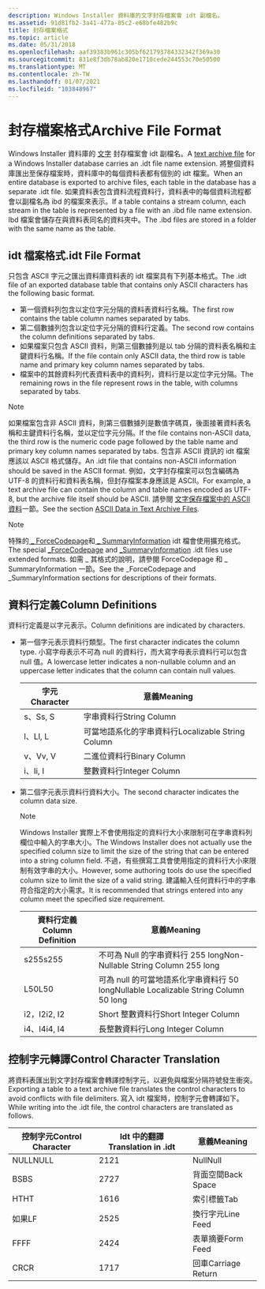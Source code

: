 ```yaml
---
description: Windows Installer 資料庫的文字封存檔案會 idt 副檔名。
ms.assetid: 91d81fb2-3a41-477a-85c2-e68bfe482b9c
title: 封存檔案格式
ms.topic: article
ms.date: 05/31/2018
ms.openlocfilehash: aaf39383b961c305bf621793784332342f369a30
ms.sourcegitcommit: 831e8f3db78ab820e1710cede244553c70e50500
ms.translationtype: MT
ms.contentlocale: zh-TW
ms.lasthandoff: 01/07/2021
ms.locfileid: "103848967"
---
```

# <a name="archive-file-format"></a><span data-ttu-id="252fe-103">封存檔案格式</span><span class="sxs-lookup"><span data-stu-id="252fe-103">Archive File Format</span></span>

<span data-ttu-id="252fe-104">Windows Installer 資料庫的 [文字](text-archive-files.md) 封存檔案會 idt 副檔名。</span><span class="sxs-lookup"><span data-stu-id="252fe-104">A [text archive file](text-archive-files.md) for a Windows Installer database carries an .idt file name extension.</span></span> <span data-ttu-id="252fe-105">將整個資料庫匯出至保存檔案時，資料庫中的每個資料表都有個別的 idt 檔案。</span><span class="sxs-lookup"><span data-stu-id="252fe-105">When an entire database is exported to archive files, each table in the database has a separate .idt file.</span></span> <span data-ttu-id="252fe-106">如果資料表包含資料流程資料行，資料表中的每個資料流程都會以副檔名為 ibd 的檔案來表示。</span><span class="sxs-lookup"><span data-stu-id="252fe-106">If a table contains a stream column, each stream in the table is represented by a file with an .ibd file name extension.</span></span> <span data-ttu-id="252fe-107">Ibd 檔案會儲存在與資料表同名的資料夾中。</span><span class="sxs-lookup"><span data-stu-id="252fe-107">The .ibd files are stored in a folder with the same name as the table.</span></span>

## <a name="idt-file-format"></a><span data-ttu-id="252fe-108">idt 檔案格式</span><span class="sxs-lookup"><span data-stu-id="252fe-108">.idt File Format</span></span>

<span data-ttu-id="252fe-109">只包含 ASCII 字元之匯出資料庫資料表的 idt 檔案具有下列基本格式。</span><span class="sxs-lookup"><span data-stu-id="252fe-109">The .idt file of an exported database table that contains only ASCII characters has the following basic format.</span></span>

-   <span data-ttu-id="252fe-110">第一個資料列包含以定位字元分隔的資料表資料行名稱。</span><span class="sxs-lookup"><span data-stu-id="252fe-110">The first row contains the table column names separated by tabs.</span></span>
-   <span data-ttu-id="252fe-111">第二個數據列包含以定位字元分隔的資料行定義。</span><span class="sxs-lookup"><span data-stu-id="252fe-111">The second row contains the column definitions separated by tabs.</span></span>
-   <span data-ttu-id="252fe-112">如果檔案只包含 ASCII 資料，則第三個數據列是以 tab 分隔的資料表名稱和主鍵資料行名稱。</span><span class="sxs-lookup"><span data-stu-id="252fe-112">If the file contain only ASCII data, the third row is table name and primary key column names separated by tabs.</span></span>
-   <span data-ttu-id="252fe-113">檔案中的其餘資料列代表資料表中的資料列，資料行是以定位字元分隔。</span><span class="sxs-lookup"><span data-stu-id="252fe-113">The remaining rows in the file represent rows in the table, with columns separated by tabs.</span></span>

> [!Note]  
> <span data-ttu-id="252fe-114">如果檔案包含非 ASCII 資料，則第三個數據列是數值字碼頁，後面接著資料表名稱和主鍵資料行名稱，並以定位字元分隔。</span><span class="sxs-lookup"><span data-stu-id="252fe-114">If the file contains non-ASCII data, the third row is the numeric code page followed by the table name and primary key column names separated by tabs.</span></span> <span data-ttu-id="252fe-115">包含非 ASCII 資訊的 idt 檔案應該以 ASCII 格式儲存。</span><span class="sxs-lookup"><span data-stu-id="252fe-115">An .idt file that contains non-ASCII information should be saved in the ASCII format.</span></span> <span data-ttu-id="252fe-116">例如，文字封存檔案可以包含編碼為 UTF-8 的資料行和資料表名稱，但封存檔案本身應該是 ASCII。</span><span class="sxs-lookup"><span data-stu-id="252fe-116">For example, a text archive file can contain the column and table names encoded as UTF-8, but the archive file itself should be ASCII.</span></span> <span data-ttu-id="252fe-117">請參閱 [文字保存檔案中的 ASCII 資料](ascii-data-in-text-archive-files.md)一節。</span><span class="sxs-lookup"><span data-stu-id="252fe-117">See the section [ASCII Data in Text Archive Files](ascii-data-in-text-archive-files.md).</span></span>

 

> [!Note]  
> <span data-ttu-id="252fe-118">特殊的[ \_ ForceCodepage](-forcecodepage.md)和[ \_ SummaryInformation](-summaryinformation.md) idt 檔會使用擴充格式。</span><span class="sxs-lookup"><span data-stu-id="252fe-118">The special [\_ForceCodepage](-forcecodepage.md) and [\_SummaryInformation](-summaryinformation.md) .idt files use extended formats.</span></span> <span data-ttu-id="252fe-119">如需 \_ 其格式的說明，請參閱 ForceCodepage 和 \_ SummaryInformation 一節。</span><span class="sxs-lookup"><span data-stu-id="252fe-119">See the \_ForceCodepage and \_SummaryInformation sections for descriptions of their formats.</span></span>

 

## <a name="column-definitions"></a><span data-ttu-id="252fe-120">資料行定義</span><span class="sxs-lookup"><span data-stu-id="252fe-120">Column Definitions</span></span>

<span data-ttu-id="252fe-121">資料行定義是以字元表示。</span><span class="sxs-lookup"><span data-stu-id="252fe-121">Column definitions are indicated by characters.</span></span>

-   <span data-ttu-id="252fe-122">第一個字元表示資料行類型。</span><span class="sxs-lookup"><span data-stu-id="252fe-122">The first character indicates the column type.</span></span> <span data-ttu-id="252fe-123">小寫字母表示不可為 null 的資料行，而大寫字母表示資料行可以包含 null 值。</span><span class="sxs-lookup"><span data-stu-id="252fe-123">A lowercase letter indicates a non-nullable column and an uppercase letter indicates that the column can contain null values.</span></span>

    | <span data-ttu-id="252fe-124">字元</span><span class="sxs-lookup"><span data-stu-id="252fe-124">Character</span></span> | <span data-ttu-id="252fe-125">意義</span><span class="sxs-lookup"><span data-stu-id="252fe-125">Meaning</span></span>                   |
    |-----------|---------------------------|
    | <span data-ttu-id="252fe-126">s、S</span><span class="sxs-lookup"><span data-stu-id="252fe-126">s, S</span></span>      | <span data-ttu-id="252fe-127">字串資料行</span><span class="sxs-lookup"><span data-stu-id="252fe-127">String Column</span></span>             |
    | <span data-ttu-id="252fe-128">l、L</span><span class="sxs-lookup"><span data-stu-id="252fe-128">l, L</span></span>      | <span data-ttu-id="252fe-129">可當地語系化的字串資料行</span><span class="sxs-lookup"><span data-stu-id="252fe-129">Localizable String Column</span></span> |
    | <span data-ttu-id="252fe-130">v、V</span><span class="sxs-lookup"><span data-stu-id="252fe-130">v, V</span></span>      | <span data-ttu-id="252fe-131">二進位資料行</span><span class="sxs-lookup"><span data-stu-id="252fe-131">Binary Column</span></span>             |
    | <span data-ttu-id="252fe-132">i、I</span><span class="sxs-lookup"><span data-stu-id="252fe-132">i, I</span></span>      | <span data-ttu-id="252fe-133">整數資料行</span><span class="sxs-lookup"><span data-stu-id="252fe-133">Integer Column</span></span>            |

    

     

-   <span data-ttu-id="252fe-134">第二個字元表示資料行資料大小。</span><span class="sxs-lookup"><span data-stu-id="252fe-134">The second character indicates the column data size.</span></span>

    > [!Note]  
    > <span data-ttu-id="252fe-135">Windows Installer 實際上不會使用指定的資料行大小來限制可在字串資料列欄位中輸入的字串大小。</span><span class="sxs-lookup"><span data-stu-id="252fe-135">The Windows Installer does not actually use the specified column size to limit the size of the string that can be entered into a string column field.</span></span> <span data-ttu-id="252fe-136">不過，有些撰寫工具會使用指定的資料行大小來限制有效字串的大小。</span><span class="sxs-lookup"><span data-stu-id="252fe-136">However, some authoring tools do use the specified column size to limit the size of a valid string.</span></span> <span data-ttu-id="252fe-137">建議輸入任何資料行中的字串符合指定的大小需求。</span><span class="sxs-lookup"><span data-stu-id="252fe-137">It is recommended that strings entered into any column meet the specified size requirement.</span></span>

     

    

    | <span data-ttu-id="252fe-138">資料行定義</span><span class="sxs-lookup"><span data-stu-id="252fe-138">Column Definition</span></span> | <span data-ttu-id="252fe-139">意義</span><span class="sxs-lookup"><span data-stu-id="252fe-139">Meaning</span></span>                                    |
    |-------------------|--------------------------------------------|
    | <span data-ttu-id="252fe-140">s255</span><span class="sxs-lookup"><span data-stu-id="252fe-140">s255</span></span>              | <span data-ttu-id="252fe-141">不可為 Null 的字串資料行 255 long</span><span class="sxs-lookup"><span data-stu-id="252fe-141">Non-Nullable String Column 255 long</span></span>        |
    | <span data-ttu-id="252fe-142">L50</span><span class="sxs-lookup"><span data-stu-id="252fe-142">L50</span></span>               | <span data-ttu-id="252fe-143">可為 null 的可當地語系化字串資料行 50 long</span><span class="sxs-lookup"><span data-stu-id="252fe-143">Nullable Localizable String Column 50 long</span></span> |
    | <span data-ttu-id="252fe-144">i2，I2</span><span class="sxs-lookup"><span data-stu-id="252fe-144">i2, I2</span></span>            | <span data-ttu-id="252fe-145">Short 整數資料行</span><span class="sxs-lookup"><span data-stu-id="252fe-145">Short Integer Column</span></span>                       |
    | <span data-ttu-id="252fe-146">i4、I4</span><span class="sxs-lookup"><span data-stu-id="252fe-146">i4, I4</span></span>            | <span data-ttu-id="252fe-147">長整數資料行</span><span class="sxs-lookup"><span data-stu-id="252fe-147">Long Integer Column</span></span>                        |

    

     

## <a name="control-character-translation"></a><span data-ttu-id="252fe-148">控制字元轉譯</span><span class="sxs-lookup"><span data-stu-id="252fe-148">Control Character Translation</span></span>

<span data-ttu-id="252fe-149">將資料表匯出到文字封存檔案會轉譯控制字元，以避免與檔案分隔符號發生衝突。</span><span class="sxs-lookup"><span data-stu-id="252fe-149">Exporting a table to a text archive file translates the control characters to avoid conflicts with file delimiters.</span></span> <span data-ttu-id="252fe-150">寫入 idt 檔案時，控制字元會轉譯如下。</span><span class="sxs-lookup"><span data-stu-id="252fe-150">While writing into the .idt file, the control characters are translated as follows.</span></span>



| <span data-ttu-id="252fe-151">控制字元</span><span class="sxs-lookup"><span data-stu-id="252fe-151">Control Character</span></span> | <span data-ttu-id="252fe-152">Idt 中的翻譯</span><span class="sxs-lookup"><span data-stu-id="252fe-152">Translation in .idt</span></span> | <span data-ttu-id="252fe-153">意義</span><span class="sxs-lookup"><span data-stu-id="252fe-153">Meaning</span></span>         |
|-------------------|---------------------|-----------------|
| <span data-ttu-id="252fe-154">NULL</span><span class="sxs-lookup"><span data-stu-id="252fe-154">NULL</span></span>              | <span data-ttu-id="252fe-155">21</span><span class="sxs-lookup"><span data-stu-id="252fe-155">21</span></span>                  | <span data-ttu-id="252fe-156">Null</span><span class="sxs-lookup"><span data-stu-id="252fe-156">Null</span></span>            |
| <span data-ttu-id="252fe-157">BS</span><span class="sxs-lookup"><span data-stu-id="252fe-157">BS</span></span>                | <span data-ttu-id="252fe-158">27</span><span class="sxs-lookup"><span data-stu-id="252fe-158">27</span></span>                  | <span data-ttu-id="252fe-159">背面空間</span><span class="sxs-lookup"><span data-stu-id="252fe-159">Back Space</span></span>      |
| <span data-ttu-id="252fe-160">HT</span><span class="sxs-lookup"><span data-stu-id="252fe-160">HT</span></span>                | <span data-ttu-id="252fe-161">16</span><span class="sxs-lookup"><span data-stu-id="252fe-161">16</span></span>                  | <span data-ttu-id="252fe-162">索引標籤</span><span class="sxs-lookup"><span data-stu-id="252fe-162">Tab</span></span>             |
| <span data-ttu-id="252fe-163">如果</span><span class="sxs-lookup"><span data-stu-id="252fe-163">LF</span></span>                | <span data-ttu-id="252fe-164">25</span><span class="sxs-lookup"><span data-stu-id="252fe-164">25</span></span>                  | <span data-ttu-id="252fe-165">換行字元</span><span class="sxs-lookup"><span data-stu-id="252fe-165">Line Feed</span></span>       |
| <span data-ttu-id="252fe-166">FF</span><span class="sxs-lookup"><span data-stu-id="252fe-166">FF</span></span>                | <span data-ttu-id="252fe-167">24</span><span class="sxs-lookup"><span data-stu-id="252fe-167">24</span></span>                  | <span data-ttu-id="252fe-168">表單摘要</span><span class="sxs-lookup"><span data-stu-id="252fe-168">Form Feed</span></span>       |
| <span data-ttu-id="252fe-169">CR</span><span class="sxs-lookup"><span data-stu-id="252fe-169">CR</span></span>                | <span data-ttu-id="252fe-170">17</span><span class="sxs-lookup"><span data-stu-id="252fe-170">17</span></span>                  | <span data-ttu-id="252fe-171">回車</span><span class="sxs-lookup"><span data-stu-id="252fe-171">Carriage Return</span></span> |



 

 

 



